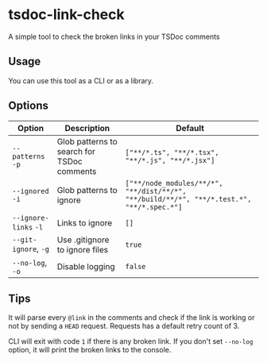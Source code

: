 # tsdoc-link-check

A simple tool to check the broken links in your TSDoc comments

## Usage

You can use this tool as a CLI or as a library.

## Options

| Option                | Description                                | Default                                                                                   |
| --------------------- | ------------------------------------------ | ----------------------------------------------------------------------------------------- |
| `--patterns` `-p`     | Glob patterns to search for TSDoc comments | `["**/*.ts", "**/*.tsx", "**/*.js", "**/*.jsx"]`                                          |
| `--ignored` `-i`      | Glob patterns to ignore                    | `["**/node_modules/**/*", "**/dist/**/*", "**/build/**/*", "**/*.test.*", "**/*.spec.*"]` |
| `--ignore-links` `-l` | Links to ignore                            | `[]`                                                                                      |
| `--git-ignore`, `-g`  | Use .gitignore to ignore files             | `true`                                                                                    |
| `--no-log`, `-o`      | Disable logging                            | `false`                                                                                   |

## Tips

It will parse every `@link` in the comments and check if the link is working or not by sending a `HEAD` request. Requests has a default retry count of 3.

CLI will exit with code `1` if there is any broken link. If you don't set `--no-log` option, it will print the broken links to the console.